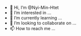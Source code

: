 - 👋 Hi, I’m @Nyi-Min-Htet
- 👀 I’m interested in ...
- 🌱 I’m currently learning ...
- 💞️ I’m looking to collaborate on ...
- 📫 How to reach me ...

<!---
Nyi-Min-Htet/Nyi-Min-Htet is a ✨ special ✨ repository because its `README.md` (this file) appears on your GitHub profile.
You can click the Preview link to take a look at your changes.
--->
